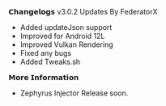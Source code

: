   𝗖𝗵𝗮𝗻𝗴𝗲𝗹𝗼𝗴𝘀
    v3.0.2 Updates By FederatorX
  - Added updateJson support   
  - Improved for Android 12L
  - Improved Vulkan Rendering
  - Fixed any bugs
  - Added Tweaks.sh

  𝗠𝗼𝗿𝗲 𝗜𝗻𝗳𝗼𝗿𝗺𝗮𝘁𝗶𝗼𝗻
  - Zephyrus Injector Release soon.
